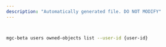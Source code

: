 ```yaml
---
description: "Automatically generated file. DO NOT MODIFY"
---
```


```bash


mgc-beta users owned-objects list --user-id {user-id}

```